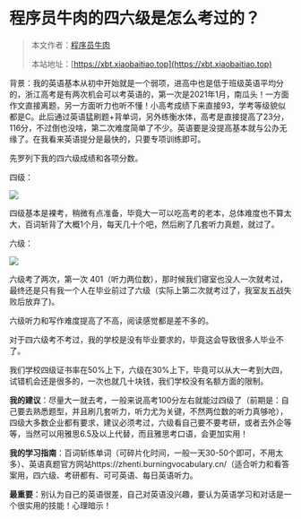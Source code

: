 # 程序员牛肉的四六级是怎么考过的？

> 本文作者：[程序员牛肉](https://github.com/luoye6)
>
> 本站地址：[https://xbt.xiaobaitiao.top](https://xbt.xiaobaitiao.top)

背景：我的英语基本从初中开始就是一个弱项，进高中也是低于班级英语平均分的，浙江高考是有两次机会可以考英语的，第一次是2021年1月，南瓜头！一方面作文直接离题，另一方面听力也听不懂！小高考成绩下来直接93，学考等级貌似都是C。此后通过英语猛刷题+背单词，另外练衡水体，高考是直接提高了23分，116分，不过倒也没啥，第二次难度简单了不少。英语要是没提高基本就与公办无缘了。在我看来英语提分是最快的，只要专项训练即可。

先罗列下我的四六级成绩和各项分数。

四级：

![](https://pic.yupi.icu/5563/202506201223815.png)

四级基本是裸考，稍微有点准备，毕竟大一可以吃高考的老本，总体难度也不算太大，百词斩背了大概1个月，每天几十个吧，然后刷了几套听力真题，就过了。

六级：

![](https://pic.yupi.icu/5563/202506201223746.png)

六级考了两次，第一次 401（听力两位数），那时候我们寝室也没人一次就考过，最终还是只有我一个人在毕业前过了六级（实际上第二次就考过了，我室友五战失败后放弃了)。

六级听力和写作难度提高了不高，阅读感觉都是差不多的。

对于四六级考不考过，我的学校是没有毕业要求的，毕竟这会导致很多人毕业不了。

我们学校四级证书率在50%上下，六级在30%上下，毕竟可以从大一考到大四，试错机会还是很多的，一次也就几十块钱，我们学校没有名额方面的限制。

**我的建议**：尽量大一就去考，一般来说高考100分左右就能过四级了（前期是：自己要去熟悉题型，并且刷几套听力，听力尤为关键，不然两位数的听力真够呛），四级大多数企业都有要求，建议必须考过，六级看自己要不要考研，或者去外企等等，当然可以用雅思6.5及以上代替，而且雅思考口语，会更加实用！

**我的学习指南**：百词斩练单词（可碎片化时间，一般一天30-50个即可，不用太多）、英语真题官方网站https://zhenti.burningvocabulary.cn/（适合听力和看答案用，四六级、考研都有、可可英语、每日英语听力。

**最重要**：别认为自己的英语很差，自己对英语没兴趣，要认为英语学习和对话是一个很实用的技能！心理暗示！
